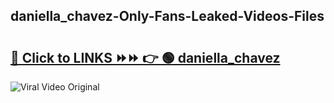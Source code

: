 
 ## daniella_chavez-Only-Fans-Leaked-Videos-Files

# <h2><a href="https://mediaupload.pro?daniella_chavez">🔗 Click to LINKS ⏩⏩ 👉 🟢 daniella_chavez </a></h2>

<a href="https://mediaupload.pro?daniella_chavez" rel="nofollow" data-target="animated-image.originalLink"><img src="https://i.ibb.co.com/xMMVF88/686577567.gif" alt="Viral Video Original" style="max-width: 100%; display: inline-block;" data-target="animated-image.originalImage"></a>